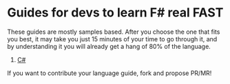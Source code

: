 # Guides for devs to learn F# real FAST

These guides are mostly samples based. After you choose the one that fits
you best, it may take you just 15 minutes of your time to go through it,
and by understanding it you will already get a hang of 80% of the language.

1. [C#](csharp2fsharp.md)

If you want to contribute your language guide, fork and propose PR/MR!
